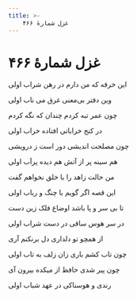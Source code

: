 ```yaml
---
title: >-
    غزل شمارهٔ ۴۶۶
---
```

# غزل شمارهٔ ۴۶۶

<div class="b" id="bn1"><div class="m1"><p>این خرقه که من دارم در رهن شراب اولی</p></div>
<div class="m2"><p>وین دفتر بی‌معنی غرق می ناب اولی</p></div></div>
<div class="b" id="bn2"><div class="m1"><p>چون عمر تبه کردم چندان که نگه کردم</p></div>
<div class="m2"><p>در کنج خراباتی افتاده خراب اولی</p></div></div>
<div class="b" id="bn3"><div class="m1"><p>چون مصلحت اندیشی دور است ز درویشی</p></div>
<div class="m2"><p>هم سینه پر از آتش هم دیده پرآب اولی</p></div></div>
<div class="b" id="bn4"><div class="m1"><p>من حالت زاهد را با خلق نخواهم گفت</p></div>
<div class="m2"><p>این قصه اگر گویم با چنگ و رباب اولی</p></div></div>
<div class="b" id="bn5"><div class="m1"><p>تا بی سر و پا باشد اوضاع فلک زین دست</p></div>
<div class="m2"><p>در سر هوس ساقی در دست شراب اولی</p></div></div>
<div class="b" id="bn6"><div class="m1"><p>از همچو تو دلداری دل برنکنم آری</p></div>
<div class="m2"><p>چون تاب کشم باری زان زلف به تاب اولی</p></div></div>
<div class="b" id="bn7"><div class="m1"><p>چون پیر شدی حافظ از میکده بیرون آی</p></div>
<div class="m2"><p>رندی و هوسناکی در عهد شباب اولی</p></div></div>